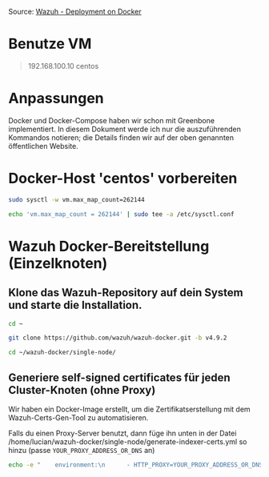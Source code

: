 Source: [Wazuh - Deployment on Docker](https://documentation.wazuh.com/current/deployment-options/docker/index.html)

# Benutze VM

> 192.168.100.10   centos

# Anpassungen

Docker und Docker-Compose haben wir schon mit Greenbone implementiert. In diesem Dokument werde ich nur die auszuführenden Kommandos notieren; die Details finden wir auf der oben genannten öffentlichen Website.

# Docker-Host 'centos' vorbereiten
```bash
sudo sysctl -w vm.max_map_count=262144
```
```bash
echo 'vm.max_map_count = 262144' | sudo tee -a /etc/sysctl.conf
```

# Wazuh Docker-Bereitstellung (Einzelknoten)

## Klone das Wazuh-Repository auf dein System und starte die Installation. 

```bash
cd ~
```
```bash
git clone https://github.com/wazuh/wazuh-docker.git -b v4.9.2
```
```bash
cd ~/wazuh-docker/single-node/
```

## Generiere self-signed certificates für jeden Cluster-Knoten (ohne Proxy)

Wir haben ein Docker-Image erstellt, um die Zertifikatserstellung mit dem Wazuh-Certs-Gen-Tool zu automatisieren.

Falls du einen Proxy-Server benutzt, dann füge ihn unten in der Datei /home/lucian/wazuh-docker/single-node/generate-indexer-certs.yml so hinzu (passe `YOUR_PROXY_ADDRESS_OR_DNS` an)

```bash
echo -e "    environment:\n      - HTTP_PROXY=YOUR_PROXY_ADDRESS_OR_DNS" >> "$HOME/wazuh-docker/single-node/generate-indexer-certs.yml"
```

